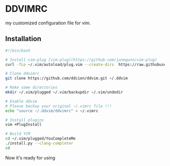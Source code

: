 # DDVIMRC
my  customized configuration file for vim.

## Installation
```bash
#!/bin/bash

# Install vim-plug [vim-plug](https://github.com/junegunn/vim-plug)
curl -fLo ~/.vim/autoload/plug.vim --create-dirs  https://raw.githubusercontent.com/junegunn/vim-plug/master/plug.vim

# Clone ddvimrc
git clone https://github.com/ddcien/ddvim.git ~/.ddvim

# Make some directories
mkdir ~/.vim/plugged ~/.vim/backupdir ~/.vim/undodir

# Enable ddvim
# Please backup your original ~/.vimrc file !!!
echo "source ~/.ddvim/ddvimrc" > ~/.vimrc

# Install plugins
vim +PlugInstall

# Build YCM
cd ~/.vim/plugged/YouCompleteMe
./install.py --clang-completer
cd
```
Now it's ready for using
